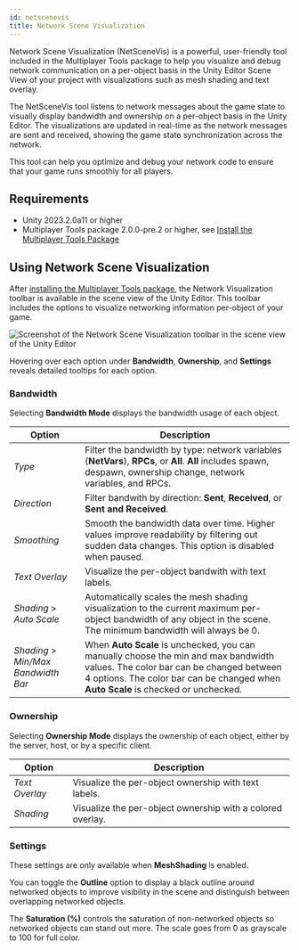 ```yaml
---
id: netscenevis
title: Network Scene Visualization
---
```


Network Scene Visualization (NetSceneVis) is a powerful, user-friendly tool included in the Multiplayer Tools package to help you visualize and debug network communication on a per-object basis in the Unity Editor Scene View of your project with visualizations such as mesh shading and text overlay.

The NetSceneVis tool listens to network messages about the game state to visually display bandwidth and ownership on a per-object basis in the Unity Editor. The visualizations are updated in real-time as the network messages are sent and received, showing the game state synchronization across the network.

This tool can help you optimize and debug your network code to ensure that your game runs smoothly for all players.

## Requirements
- Unity 2023.2.0a11 or higher
- Multiplayer Tools package 2.0.0-pre.2 or higher, see [Install the Multiplayer Tools Package](./install-tools.md)

## Using Network Scene Visualization

After [installing the Multiplayer Tools package](#requirements), the Network Visualization toolbar is available in the scene view of the Unity Editor. This toolbar includes the options to visualize networking information per-object of your game.

![Screenshot of the Network Scene Visualization toolbar in the scene view of the Unity Editor](/img/tools/netscenevis-1.png)

Hovering over each option under **Bandwidth**, **Ownership**, and **Settings** reveals detailed tooltips for each option.

### Bandwidth

Selecting **Bandwidth Mode** displays the bandwidth usage of each object.

| Option | Description |
|---|---|
| *Type* | Filter the bandwidth by type: network variables (**NetVars**), **RPCs**, or **All**. **All** includes spawn, despawn, ownership change, network variables, and RPCs. |
| *Direction* | Filter bandwith by direction: **Sent**, **Received**, or **Sent and Received**. |
| *Smoothing* | Smooth the bandwidth data over time. Higher values improve readability by filtering out sudden data changes. This option is disabled when paused. |
| *Text Overlay* | Visualize the per-object bandwith with text labels. |
| *Shading* > *Auto Scale* | Automatically scales the mesh shading visualization to the current maximum per-object bandwidth of any object in the scene. The minimum bandwidth will always be 0. |
| *Shading* > *Min/Max Bandwidth Bar* | When **Auto Scale** is unchecked, you can manually choose the min and max bandwidth values. The color bar can be changed between 4 options. The color bar can be changed when **Auto Scale** is checked or unchecked. |

### Ownership

Selecting **Ownership Mode** displays the ownership of each object, either by the server, host, or by a specific client.

| Option | Description |
|---|---|
| *Text Overlay* | Visualize the per-object ownership with text labels. |
| *Shading* | Visualize the per-object ownership with a colored overlay. |

### Settings

These settings are only available when **MeshShading** is enabled.

You can toggle the **Outline** option to display a black outline around networked objects to improve visibility in the scene and distinguish between overlapping networked objects.

The **Saturation (%)** controls the saturation of non-networked objects so networked objects can stand out more. The scale goes from 0 as grayscale to 100 for full color.
